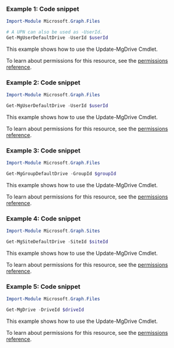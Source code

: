 ### Example 1: Code snippet

```powershellImport-Module Microsoft.Graph.Files

# A UPN can also be used as -UserId.
Get-MgUserDefaultDrive -UserId $userId
```
This example shows how to use the Update-MgDrive Cmdlet.
To learn about permissions for this resource, see the [permissions reference](/graph/permissions-reference).

### Example 2: Code snippet

```powershellImport-Module Microsoft.Graph.Files

Get-MgUserDefaultDrive -UserId $userId
```
This example shows how to use the Update-MgDrive Cmdlet.
To learn about permissions for this resource, see the [permissions reference](/graph/permissions-reference).

### Example 3: Code snippet

```powershellImport-Module Microsoft.Graph.Files

Get-MgGroupDefaultDrive -GroupId $groupId
```
This example shows how to use the Update-MgDrive Cmdlet.
To learn about permissions for this resource, see the [permissions reference](/graph/permissions-reference).

### Example 4: Code snippet

```powershellImport-Module Microsoft.Graph.Sites

Get-MgSiteDefaultDrive -SiteId $siteId
```
This example shows how to use the Update-MgDrive Cmdlet.
To learn about permissions for this resource, see the [permissions reference](/graph/permissions-reference).

### Example 5: Code snippet

```powershellImport-Module Microsoft.Graph.Files

Get-MgDrive -DriveId $driveId
```
This example shows how to use the Update-MgDrive Cmdlet.
To learn about permissions for this resource, see the [permissions reference](/graph/permissions-reference).

